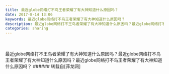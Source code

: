 ```yaml
---
title: 最近globe网络打不鸟王者荣耀了有大神知道什么原因吗？
date: 2017-8-14 13:06
keywords: 最近globe网络打不鸟王者荣耀了有大神知道什么原因吗？
description: 最近globe网络打不王鸟者荣耀了有大神知道什么原因吗？最近globe网络打不鸟王者荣耀了有大神知道什么原因吗？最近globe网络打不鸟王者荣耀了有大神知道什么原因吗？
categories: sharing
---
```

<td class="t_f" id="postmessage_847914">

<br/>
<br/>
最近globe网络打不王鸟者荣耀了有大神知道什么原因吗？最近globe网络打不鸟王者荣耀了有大神知道什么原因吗？最近globe网络打不鸟王者荣耀了有大神知道什么原因吗？</td>
###### 转载自[菲龙网]